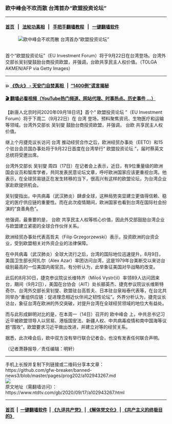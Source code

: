 ### 欧中峰会不欢而散 台湾首办“欧盟投资论坛”
------------------------

#### [首页](https://github.com/gfw-breaker/banned-news3/blob/master/README.md) &nbsp;&nbsp;|&nbsp;&nbsp; [法轮功真相](https://github.com/begood0513/basic/blob/master/README.md)  &nbsp;&nbsp;|&nbsp;&nbsp; [手把手翻墙教程](https://github.com/gfw-breaker/guides/wiki)  &nbsp;&nbsp;|&nbsp;&nbsp; [一键翻墙软件](https://github.com/gfw-breaker/nogfw/blob/master/README.md)  



<div><div class="featured_image">
 <figure>
  <img alt="欧中峰会不欢而散 台湾首办“欧盟投资论坛”" src="https://i.ntdtv.com/assets/uploads/2020/09/GettyImages-1177721064-800x450.jpg"/>
 </figure><br/>
 <span class="caption">
  首个“欧盟投资论坛”（EU Investment Forum）将于9月22日在台湾登场。台湾外交部长吴钊燮鼓励台商投资欧盟，并强调，台欧共享民主人权价值。（TOLGA AKMEN/AFP via Getty Images）
 </span>
</div>
</div><hr/>

#### 💥 [《伪火》 - 天安门自焚真相 ](http://158.247.195.190:10000/videos/blog/weihuo.html)&nbsp; |&nbsp; [“1400例”谎言揭秘  ](http://158.247.195.190:10000/videos/blog/jiexi1400.html)

#### [ 🎬  翻墙必看视频（YouTube热门频道、网站代理、时事热点、历史事件 ...）](https://github.com/gfw-breaker/links/blob/master/banned.md)

<div><div class="post_content" itemprop="articleBody">
 <p>
  【新唐人北京时间2020年09月18日讯】首个“
  <ok href="https://www.ntdtv.com/gb/欧盟投资论坛.htm">
   欧盟投资论坛
  </ok>
  ”（EU Investment Forum）将于下周二（9月22日）在
  <ok href="https://www.ntdtv.com/gb/台湾.htm">
   台湾
  </ok>
  登场，预料聚焦资讯、生物医疗和运输等领域。台湾外交部长
  <ok href="https://www.ntdtv.com/gb/吴钊燮.htm">
   吴钊燮
  </ok>
  鼓励台商投资欧盟，并强调，
  <ok href="https://www.ntdtv.com/gb/台欧.htm">
   台欧
  </ok>
  共享民主人权价值。
 </p>
 <p>
  继上个月捷克议长访问
  <ok href="https://www.ntdtv.com/gb/台湾.htm">
   台湾
  </ok>
  推动经贸合作之后，欧洲经贸办事处（EETO）和15个驻台会员国办事处将于9月22日首度在台湾举行“
  <ok href="https://www.ntdtv.com/gb/欧盟投资论坛.htm">
   欧盟投资论坛
  </ok>
  ”，届时蔡英文总统将受邀出席。
 </p>
 <p>
  台湾外交部长
  <ok href="https://www.ntdtv.com/gb/吴钊燮.htm">
   吴钊燮
  </ok>
  周四（17日）在记者会上表示，近日，有9位重量级的欧洲国会议员和智库学者，共同发表民意论坛文章，呼吁欧洲国家应该更重视台湾。他表示，在全球贸易链正在发生转移的当下，很高兴有这样的欧盟论坛，为台湾企业家赴欧提供机会。
 </p>
 <p>
  吴钊燮指出，中共病毒（武汉肺炎）肆虐全球，这种局势突显建立更值得信赖、稳定的医疗供应链的重要性。而在此次疫情期间，欧洲国家也看到台湾在国际社会扮演的“良善角色”。
 </p>
 <p>
  他强调，最重要的是，
  <ok href="https://www.ntdtv.com/gb/台欧.htm">
   台欧
  </ok>
  共享民主人权等核心价值，因此外交部鼓励台湾企业与欧盟建立紧密的全球合作伙伴关系。
 </p>
 <p>
  欧洲经贸办事处代表高哲夫（Filip Grzegorzewski）表示，投资欧洲的台资企业，受到欧盟相关对外资企业的法律保障。
 </p>
 <p>
  在中共病毒（武汉肺炎）全球大流行之后，台湾的国际地位迅速提升。8月9日，美国卫生部长阿扎尔（Alex Azar）率团访问台湾，这是1979年台美断交以来访台级别最高的一位美国内阁官员。有分析认为，此举象征美国对华战略的改变。
 </p>
 <p>
  此后的8月30日，捷克参议院议长维特齐（Miloš Vystrčil）率领89人访问团来台，期间（9月2日），美国在台协会（AIT）处长郦英杰、捷克参议院议长维斯特奇尔、台湾外交部长吴钊燮、欧盟驻台高哲夫、日本驻台泉裕泰代表等，在台北共同举办“重组供应链：促进理念相近伙伴间之韧性论坛”。外界分析认为，捷克议长访台，象征台湾在欧洲的外交突破，对提升台湾在全球经贸领域的地位大有益处。
 </p>
 <p>
  而与此形成鲜明对比的是，在本周一（14日）召开的
  <ok href="https://www.ntdtv.com/gb/欧中峰会.htm">
   欧中峰会
  </ok>
  上，中共总书记习近平被欧盟领导人以贸易、港版国安法、新疆人权、中共病毒疫情和南中国海等议题“围攻”，欧盟要求习近平做出改进，并建立对等的经贸关系。
 </p>
 <p>
  据悉，此次峰会后，欧中双方没有举行联合记者会，也没有发表任何联合声明。
 </p>
 <p>
  （记者萧静报导／责任编辑：明轩）
 </p>
 <div class="single_ad">
 </div>
</div>
</div>
<hr/>
手机上长按并复制下列链接或二维码分享本文章：<br/>
https://github.com/gfw-breaker/banned-news3/blob/master/pages/prog202/a102943267.md <br/>
<a href='https://github.com/gfw-breaker/banned-news3/blob/master/pages/prog202/a102943267.md'><img src='https://github.com/gfw-breaker/banned-news3/blob/master/pages/prog202/a102943267.md.png'/></a> <br/>
原文地址（需翻墙访问）：https://www.ntdtv.com/gb/2020/09/17/a102943267.html


------------------------
#### [首页](https://github.com/gfw-breaker/banned-news3/blob/master/README.md) &nbsp;|&nbsp; [一键翻墙软件](https://github.com/gfw-breaker/nogfw/blob/master/README.md) &nbsp;| [《九评共产党》](https://github.com/gfw-breaker/9ping.md/blob/master/README.md#九评之一评共产党是什么) | [《解体党文化》](https://github.com/gfw-breaker/jtdwh.md/blob/master/README.md) | [《共产主义的终极目的》](https://github.com/gfw-breaker/gczydzjmd.md/blob/master/README.md)


<img src='http://gfw-breaker.win/banned-news3/pages/prog202/a102943267.md' width='0px' height='0px'/>